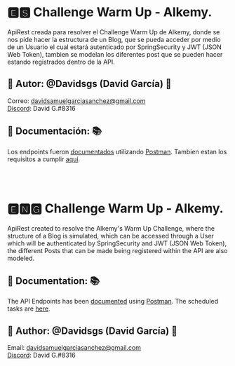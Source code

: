 # 🅴🆂 Challenge Warm Up - Alkemy.
ApiRest creada para resolver el Challenge Warm Up de Alkemy, donde se nos pide hacer la estructura de un Blog, que se pueda acceder por medio de un Usuario el 
cual estará autenticado por SpringSecurity y JWT (JSON Web Token), tambien se modelan los diferentes post que se pueden hacer estando registrados dentro de la API.

## 💬 Autor: @Davidsgs (David García) 💬
Correo: davidsamuelgarciasanchez@gmail.com<br />
[Discord](https://discord.com): David G.#8316

## 📖 Documentación: 📚
Los endpoints fueron [documentados](src/main/resources/documentation/blogAPIEndPoints.postman_collection.json) utilizando [Postman](https://www.postman.com).
Tambien estan los requisitos a cumplir [aquí](src/main/resources/documentation/challenge.pdf).


<br />
<br />

# 🅴🅽🅶 Challenge Warm Up - Alkemy. 
ApiRest created to resolve the Alkemy's Warm Up Challenge, where the structure of a Blog is simulated, which can be accessed through a User which 
will be authenticated by SpringSecurity and JWT (JSON Web Token), the different Posts that can be made being registered within the API are also modeled. 

## 📖 Documentation: 📚
The API Endpoints has been [documented](src/main/resources/documentation/blogAPIEndPoints.postman_collection.json) using [Postman](https://www.postman.com).
The scheduled tasks are [here](src/main/resources/documentation/challenge.pdf).

## 💬 Author: @Davidsgs (David García) 💬
Email: davidsamuelgarciasanchez@gmail.com<br />
[Discord](https://discord.com): David G.#8316
